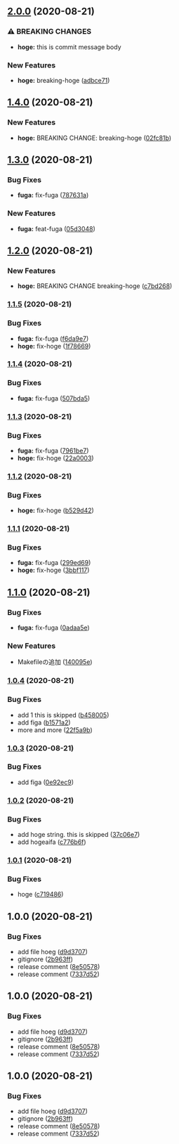 ## [2.0.0](https://github.com/hamadakafu/sample-semantic-release/compare/v1.4.0...v2.0.0) (2020-08-21)


### ⚠ BREAKING CHANGES

* **hoge:** this is commit message body

### New Features

* **hoge:** breaking-hoge ([adbce71](https://github.com/hamadakafu/sample-semantic-release/commit/adbce71708921359a2031906aa0140303a77bb3a))

## [1.4.0](https://github.com/hamadakafu/sample-semantic-release/compare/v1.3.0...v1.4.0) (2020-08-21)


### New Features

* **hoge:** BREAKING CHANGE: breaking-hoge ([02fc81b](https://github.com/hamadakafu/sample-semantic-release/commit/02fc81b346d5e650aaaffcf87353184b036745d8))

## [1.3.0](https://github.com/hamadakafu/sample-semantic-release/compare/v1.2.0...v1.3.0) (2020-08-21)


### Bug Fixes

* **fuga:** fix-fuga ([787631a](https://github.com/hamadakafu/sample-semantic-release/commit/787631a1970c57aec243ca23a3d20cbd7d45c25e))


### New Features

* **fuga:** feat-fuga ([05d3048](https://github.com/hamadakafu/sample-semantic-release/commit/05d3048951907e809d322a647c7918e4d6937ee1))

## [1.2.0](https://github.com/hamadakafu/sample-semantic-release/compare/v1.1.5...v1.2.0) (2020-08-21)


### New Features

* **hoge:** BREAKING CHANGE breaking-hoge ([c7bd268](https://github.com/hamadakafu/sample-semantic-release/commit/c7bd2683949d2b11e112dc9b19d63e20d6664512))

### [1.1.5](https://github.com/hamadakafu/sample-semantic-release/compare/v1.1.4...v1.1.5) (2020-08-21)


### Bug Fixes

* **fuga:** fix-fuga ([f6da9e7](https://github.com/hamadakafu/sample-semantic-release/commit/f6da9e74b01e8f9e43e76dab789d7d4be6a90e05))
* **hoge:** fix-hoge ([1f78669](https://github.com/hamadakafu/sample-semantic-release/commit/1f786697367b9967eaea6213d493e06bcd16bcf4))

### [1.1.4](https://github.com/hamadakafu/sample-semantic-release/compare/v1.1.3...v1.1.4) (2020-08-21)


### Bug Fixes

* **fuga:** fix-fuga ([507bda5](https://github.com/hamadakafu/sample-semantic-release/commit/507bda5fb79bf6b4d0ea4b79daef2de40587a637))

### [1.1.3](https://github.com/hamadakafu/sample-semantic-release/compare/v1.1.2...v1.1.3) (2020-08-21)


### Bug Fixes

* **fuga:** fix-fuga ([7961be7](https://github.com/hamadakafu/sample-semantic-release/commit/7961be75d57e61940109a277ebfad13ac7e1b3d3))
* **hoge:** fix-hoge ([22a0003](https://github.com/hamadakafu/sample-semantic-release/commit/22a00037abe68e2bafe25d65eba675f78bd295ea))

### [1.1.2](https://github.com/hamadakafu/sample-semantic-release/compare/v1.1.1...v1.1.2) (2020-08-21)


### Bug Fixes

* **hoge:** fix-hoge ([b529d42](https://github.com/hamadakafu/sample-semantic-release/commit/b529d424b46146811a7133f70e863a7f4c39dbce))

### [1.1.1](https://github.com/hamadakafu/sample-semantic-release/compare/v1.1.0...v1.1.1) (2020-08-21)


### Bug Fixes

* **fuga:** fix-fuga ([299ed69](https://github.com/hamadakafu/sample-semantic-release/commit/299ed6999606cde572fbdcd8eb5dbdcedda20a14))
* **hoge:** fix-hoge ([3bbf117](https://github.com/hamadakafu/sample-semantic-release/commit/3bbf117d65408aa7776d06c21b187869c62a5a83))

## [1.1.0](https://github.com/hamadakafu/sample-semantic-release/compare/v1.0.4...v1.1.0) (2020-08-21)


### Bug Fixes

* **fuga:** fix-fuga ([0adaa5e](https://github.com/hamadakafu/sample-semantic-release/commit/0adaa5e92c519e39bebaacdcae5a0c463f091f7a))


### New Features

* Makefileの追加 ([140095e](https://github.com/hamadakafu/sample-semantic-release/commit/140095ec223a72e6883fce450b49a9d51e3cd578))

### [1.0.4](https://github.com/hamadakafu/sample-semantic-release/compare/v1.0.3...v1.0.4) (2020-08-21)


### Bug Fixes

* add 1 this is skipped ([b458005](https://github.com/hamadakafu/sample-semantic-release/commit/b458005793c9af12c3a64ad4e6d9659a9c0ab806))
* add figa ([b1571a2](https://github.com/hamadakafu/sample-semantic-release/commit/b1571a27ee30f2055b0f36818281aad57c6b3945))
* more and more ([22f5a9b](https://github.com/hamadakafu/sample-semantic-release/commit/22f5a9b3f42b66c1a8a06603582b32a552cdaab7))

### [1.0.3](https://github.com/hamadakafu/sample-semantic-release/compare/v1.0.2...v1.0.3) (2020-08-21)


### Bug Fixes

* add figa ([0e92ec9](https://github.com/hamadakafu/sample-semantic-release/commit/0e92ec9a5d4ba87ca15c3d95c9cb4d7925feeed5))

### [1.0.2](https://github.com/hamadakafu/sample-semantic-release/compare/v1.0.1...v1.0.2) (2020-08-21)


### Bug Fixes

* add hoge string. this is skipped ([37c06e7](https://github.com/hamadakafu/sample-semantic-release/commit/37c06e7820f3d8544c17d81e5b8fdacfddfe82c6))
* add hogeaifa ([c776b6f](https://github.com/hamadakafu/sample-semantic-release/commit/c776b6fb6eca7685310770b96ab8326f06721f63))

### [1.0.1](https://github.com/hamadakafu/sample-semantic-release/compare/v1.0.0...v1.0.1) (2020-08-21)


### Bug Fixes

* hoge ([c719486](https://github.com/hamadakafu/sample-semantic-release/commit/c7194866a0feda23c6a49743ab03ee25ae166956))

## 1.0.0 (2020-08-21)


### Bug Fixes

* add file hoeg ([d9d3707](https://github.com/hamadakafu/sample-semantic-release/commit/d9d3707f5d67f74f2770e735f416e95c532691fe))
* gitignore ([2b963ff](https://github.com/hamadakafu/sample-semantic-release/commit/2b963fff50a0408030a10962228d4ea48bfdec9e))
* release comment ([8e50578](https://github.com/hamadakafu/sample-semantic-release/commit/8e5057820f8345dbec2c7bf4eae4f21d65c1dd62))
* release comment ([7337d52](https://github.com/hamadakafu/sample-semantic-release/commit/7337d52350d181f2f3fb945cb08311d9e22f235b))

## 1.0.0 (2020-08-21)


### Bug Fixes

* add file hoeg ([d9d3707](https://github.com/hamadakafu/sample-semantic-release/commit/d9d3707f5d67f74f2770e735f416e95c532691fe))
* gitignore ([2b963ff](https://github.com/hamadakafu/sample-semantic-release/commit/2b963fff50a0408030a10962228d4ea48bfdec9e))
* release comment ([8e50578](https://github.com/hamadakafu/sample-semantic-release/commit/8e5057820f8345dbec2c7bf4eae4f21d65c1dd62))
* release comment ([7337d52](https://github.com/hamadakafu/sample-semantic-release/commit/7337d52350d181f2f3fb945cb08311d9e22f235b))

## 1.0.0 (2020-08-21)


### Bug Fixes

* add file hoeg ([d9d3707](https://github.com/hamadakafu/sample-semantic-release/commit/d9d3707f5d67f74f2770e735f416e95c532691fe))
* gitignore ([2b963ff](https://github.com/hamadakafu/sample-semantic-release/commit/2b963fff50a0408030a10962228d4ea48bfdec9e))
* release comment ([8e50578](https://github.com/hamadakafu/sample-semantic-release/commit/8e5057820f8345dbec2c7bf4eae4f21d65c1dd62))
* release comment ([7337d52](https://github.com/hamadakafu/sample-semantic-release/commit/7337d52350d181f2f3fb945cb08311d9e22f235b))
